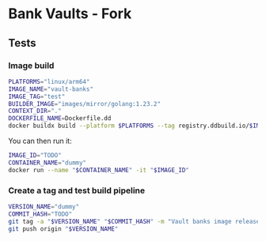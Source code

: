 # Bank Vaults - Fork

## Tests

### Image build
```bash
PLATFORMS="linux/arm64"
IMAGE_NAME="vault-banks"
IMAGE_TAG="test"
BUILDER_IMAGE="images/mirror/golang:1.23.2"
CONTEXT_DIR="."
DOCKERFILE_NAME=Dockerfile.dd
docker buildx build --platform $PLATFORMS --tag registry.ddbuild.io/$IMAGE_NAME:$IMAGE_TAG --build-arg="BUILDER_IMAGE=registry.ddbuild.io/$BUILDER_IMAGE" --build-arg="BASE_IMAGE=registry.ddbuild.io/images/base/gbi-ubuntu_2204:release" -f "$DOCKERFILE_NAME" "$CONTEXT_DIR"
```

You can then run it:
```bash
IMAGE_ID="TODO"
CONTAINER_NAME="dummy"
docker run --name "$CONTAINER_NAME" -it "$IMAGE_ID"
```

### Create a tag and test build pipeline
```bash
VERSION_NAME="dummy"
COMMIT_HASH="TODO"
git tag -a "$VERSION_NAME" "$COMMIT_HASH" -m "Vault banks image release"
git push origin "$VERSION_NAME"
```
